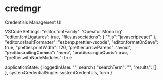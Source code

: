 # credmgr

Credentials Management UI

VSCode Settings:
"editor.fontFamily": 'Operator Mono Lig'
"editor.fontLigatures": true,
"files.associations": {
"\*.js": "javascriptreact"
},
"editor.defaultFormatter": "esbenp.prettier-vscode",
"editor.formatOnSave": true,
"prettier.printWidth": 120,
"prettier.arrowParens": "avoid",
"prettier.trailingComma": "none",
"prettier.singleQuote": true,
"prettier.withNodeModules": true

applicationState: {
loggedInUser: "",
search:{
"searchTerm": "",
"results": []
},
systemCredentialSingle: systemCredentials,
form
}
